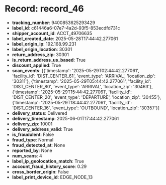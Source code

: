 # Record: record_46

- **tracking_number**: 9400853625293429
- **label_id**: c61446a6-07e7-4a2d-93f5-853ecdfd731c
- **shipper_account_id**: ACCT_49706635
- **label_created_date**: 2025-05-28T17:44:42.277061
- **label_origin_ip**: 192.168.99.231
- **label_origin_location**: 30301
- **return_address_zip**: 30301
- **is_return_address_us_based**: True
- **discount_applied**: True
- **scan_events**: [{'timestamp': '2025-05-29T02:44:42.277061', 'facility_id': 'DIST_CENTER_61', 'event_type': 'ARRIVAL', 'location_zip': '30311'}, {'timestamp': '2025-05-29T05:44:42.277061', 'facility_id': 'DIST_CENTER_80', 'event_type': 'ARRIVAL', 'location_zip': '30463'}, {'timestamp': '2025-05-29T15:44:42.277061', 'facility_id': 'DIST_CENTER_20', 'event_type': 'DEPARTURE', 'location_zip': '30455'}, {'timestamp': '2025-05-29T18:44:42.277061', 'facility_id': 'DIST_CENTER_16', 'event_type': 'OUTBOUND', 'location_zip': '30357'}]
- **delivery_status**: Delivered
- **delivery_timestamp**: 2025-06-01T17:44:42.277061
- **delivery_zip**: 10001
- **delivery_address_valid**: True
- **is_fraudulent**: False
- **fraud_type**: Normal
- **fraud_detected_at**: None
- **reported_by**: None
- **num_scans**: 4
- **label_ip_geolocation_match**: True
- **account_fraud_history_score**: 0.29
- **cross_border_origin**: False
- **label_print_device_id**: EDGE_NODE_13